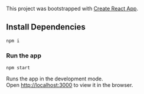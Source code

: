 This project was bootstrapped with [Create React App](https://github.com/facebook/create-react-app).

## Install Dependencies

`npm i`

### Run the app

`npm start`

Runs the app in the development mode.<br>
Open [http://localhost:3000](http://localhost:3000) to view it in the browser.
